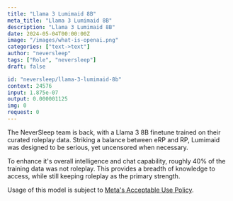 ```yaml
---
title: "Llama 3 Lumimaid 8B"
meta_title: "Llama 3 Lumimaid 8B"
description: "Llama 3 Lumimaid 8B"
date: 2024-05-04T00:00:00Z
image: "/images/what-is-openai.png"
categories: ["text->text"]
author: "neversleep"
tags: ["Role", "neversleep"]
draft: false

id: "neversleep/llama-3-lumimaid-8b"
context: 24576
input: 1.875e-07
output: 0.000001125
img: 0
request: 0
---
```


The NeverSleep team is back, with a Llama 3 8B finetune trained on their curated roleplay data. Striking a balance between eRP and RP, Lumimaid was designed to be serious, yet uncensored when necessary.

To enhance it's overall intelligence and chat capability, roughly 40% of the training data was not roleplay. This provides a breadth of knowledge to access, while still keeping roleplay as the primary strength.

Usage of this model is subject to [Meta's Acceptable Use Policy](https://llama.meta.com/llama3/use-policy/).

